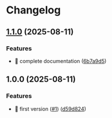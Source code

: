 # Changelog

## [1.1.0](https://github.com/certible/use-matomo/compare/v1.0.0...v1.1.0) (2025-08-11)


### Features

* :memo: complete documentation ([6b7a9d5](https://github.com/certible/use-matomo/commit/6b7a9d561dcbd42020a498cffb32e9443a4be546))

## 1.0.0 (2025-08-11)


### Features

* 🚀 first version ([#1](https://github.com/certible/use-matomo/issues/1)) ([d59d824](https://github.com/certible/use-matomo/commit/d59d824ac0150d7db2a6a4cff35e9037f958c7c9))
